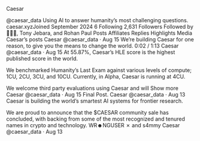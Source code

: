 Caesar

@caesar_data
Using AI to answer humanity’s most challenging questions.
caesar.xyzJoined September 2024
6 Following
2,631 Followers
Followed by 🍓🍓🍓, Tony Jebara, and Rohan Paul
Posts
Affiliates
Replies
Highlights
Media
Caesar’s posts
Caesar
@caesar_data
·
Aug 15
We’re building Caesar for one reason, to give you the means to change the world.
0:02 / 1:13
Caesar
@caesar_data
·
Aug 15
At 55.87%, Caesar’s HLE score is the highest published score in the world.

We benchmarked Humanity’s Last Exam against various levels of compute; 1CU, 2CU, 3CU, and 10CU.  Currently, in Alpha, Caesar is running at 4CU.

We welcome third party evaluations using Caesar and will
Show more
Caesar
@caesar_data
·
Aug 15
Final Post.
Caesar
@caesar_data
·
Aug 13
Caesar is building the world’s smartest AI systems for frontier research.

We are proud to announce that the $CAESAR community sale has concluded, with backing from some of the most recognized and tenured names in crypto and technology.
WR☻NGUSER ✗ and s4mmy
Caesar
@caesar_data
·
Aug 13

